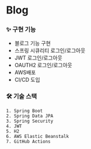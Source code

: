 # Blog

### ✨ 구현 기능
- 블로그 기능 구현
- 스프링 시큐리티  로그인/로그아웃
-  JWT 로그인/로그아웃
-  OAUTH2 로그인/로그아웃
- AWS배포
- CI/CD 도입

### 🛠 기술 스택
 ```
1. Spring Boot
2. Spring Data JPA
3. Spring Security
4. JWT
5. H2
6. AWS Elastic Beanstalk
7. GitHub Actions
 ```
